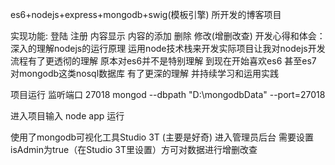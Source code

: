 es6+nodejs+express+mongodb+swig(模板引擎) 所开发的博客项目

实现功能:
登陆 注册
内容显示
内容的添加 删除  修改(增删改查)
开发心得和体会：
深入的理解nodejs的运行原理  运用node技术栈来开发实际项目让我对nodejs开发流程有了更透彻的理解
原本对es6并不是特别理解  到现在开始喜欢es6 甚至es7
对mongodb这类nosql数据库  有了更深的理解  并持续学习和运用实践

项目运行
监听端口 27018
mongod --dbpath "D:\mongodbData" --port=27018

进入项目输入 node app 运行

使用了mongodb可视化工具Studio 3T (主要是好奇)
进入管理员后台  需要设置isAdmin为true（在Studio 3T里设置）方可对数据进行增删改查



